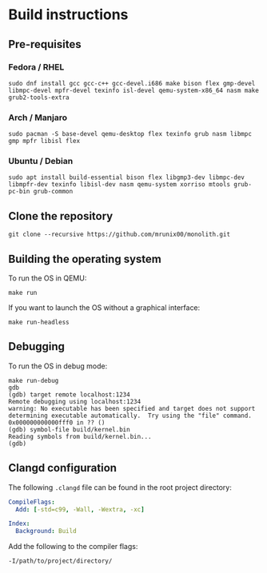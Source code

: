 # Build instructions

## Pre-requisites

### Fedora / RHEL

```console
sudo dnf install gcc gcc-c++ gcc-devel.i686 make bison flex gmp-devel libmpc-devel mpfr-devel texinfo isl-devel qemu-system-x86_64 nasm make grub2-tools-extra
```

### Arch / Manjaro

```console
sudo pacman -S base-devel qemu-desktop flex texinfo grub nasm libmpc gmp mpfr libisl flex
```

### Ubuntu / Debian

```console
sudo apt install build-essential bison flex libgmp3-dev libmpc-dev libmpfr-dev texinfo libisl-dev nasm qemu-system xorriso mtools grub-pc-bin grub-common
```

## Clone the repository

```console
git clone --recursive https://github.com/mrunix00/monolith.git
```

## Building the operating system

To run the OS in QEMU:

```console
make run
```

If you want to launch the OS without a graphical interface:

```console
make run-headless
```

## Debugging

To run the OS in debug mode:

```console
make run-debug
gdb
(gdb) target remote localhost:1234
Remote debugging using localhost:1234
warning: No executable has been specified and target does not support
determining executable automatically.  Try using the "file" command.
0x000000000000fff0 in ?? ()
(gdb) symbol-file build/kernel.bin
Reading symbols from build/kernel.bin...
(gdb)
```

## Clangd configuration

The following `.clangd` file can be found in the root project directory:

```yaml
CompileFlags:
  Add: [-std=c99, -Wall, -Wextra, -xc]

Index:
  Background: Build
```

Add the following to the compiler flags:

```
-I/path/to/project/directory/
```
